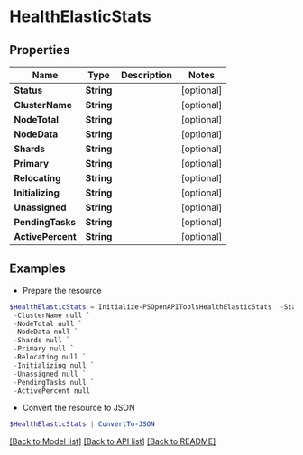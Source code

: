 # HealthElasticStats
## Properties

Name | Type | Description | Notes
------------ | ------------- | ------------- | -------------
**Status** | **String** |  | [optional] 
**ClusterName** | **String** |  | [optional] 
**NodeTotal** | **String** |  | [optional] 
**NodeData** | **String** |  | [optional] 
**Shards** | **String** |  | [optional] 
**Primary** | **String** |  | [optional] 
**Relocating** | **String** |  | [optional] 
**Initializing** | **String** |  | [optional] 
**Unassigned** | **String** |  | [optional] 
**PendingTasks** | **String** |  | [optional] 
**ActivePercent** | **String** |  | [optional] 

## Examples

- Prepare the resource
```powershell
$HealthElasticStats = Initialize-PSOpenAPIToolsHealthElasticStats  -Status null `
 -ClusterName null `
 -NodeTotal null `
 -NodeData null `
 -Shards null `
 -Primary null `
 -Relocating null `
 -Initializing null `
 -Unassigned null `
 -PendingTasks null `
 -ActivePercent null
```

- Convert the resource to JSON
```powershell
$HealthElasticStats | ConvertTo-JSON
```

[[Back to Model list]](../README.md#documentation-for-models) [[Back to API list]](../README.md#documentation-for-api-endpoints) [[Back to README]](../README.md)

